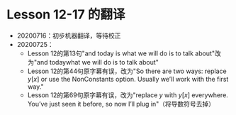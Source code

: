 # Lesson 12-17 的翻译
- 20200716：初步机器翻译，等待校正
- 20200725：
  - Lesson 12的第13句"and today is what we will do is to talk about"改为"and todaywhat we will do is to talk about"
  - Lesson 12的第44句原字幕有误，改为"So there are two ways: replace <i>y</i>[<i>x</i>] or use the NonConstants option. Usually we’ll work with the first way."
  - Lesson 12的第69句原字幕有误，改为"replace <i>y</i> with <i>y</i>[<i>x</i>] everywhere. You’ve just seen it before, so now I’ll plug in"（将导数符号去掉）
